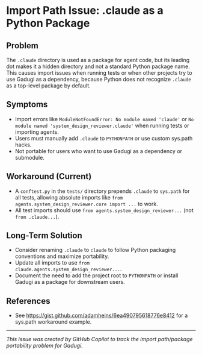 # Import Path Issue: .claude as a Python Package

## Problem

The `.claude` directory is used as a package for agent code, but its leading dot makes it a hidden directory and not a standard Python package name. This causes import issues when running tests or when other projects try to use Gadugi as a dependency, because Python does not recognize `.claude` as a top-level package by default.

## Symptoms
- Import errors like `ModuleNotFoundError: No module named 'claude'` or `No module named 'system_design_reviewer.claude'` when running tests or importing agents.
- Users must manually add `.claude` to `PYTHONPATH` or use custom sys.path hacks.
- Not portable for users who want to use Gadugi as a dependency or submodule.

## Workaround (Current)
- A `conftest.py` in the `tests/` directory prepends `.claude` to `sys.path` for all tests, allowing absolute imports like `from agents.system_design_reviewer.core import ...` to work.
- All test imports should use `from agents.system_design_reviewer...` (not `from .claude...`).

## Long-Term Solution
- Consider renaming `.claude` to `claude` to follow Python packaging conventions and maximize portability.
- Update all imports to use `from claude.agents.system_design_reviewer...`.
- Document the need to add the project root to `PYTHONPATH` or install Gadugi as a package for downstream users.

## References
- See https://gist.github.com/adamheins/6ea490795618776e8412 for a sys.path workaround example.

---
*This issue was created by GitHub Copilot to track the import path/package portability problem for Gadugi.*
